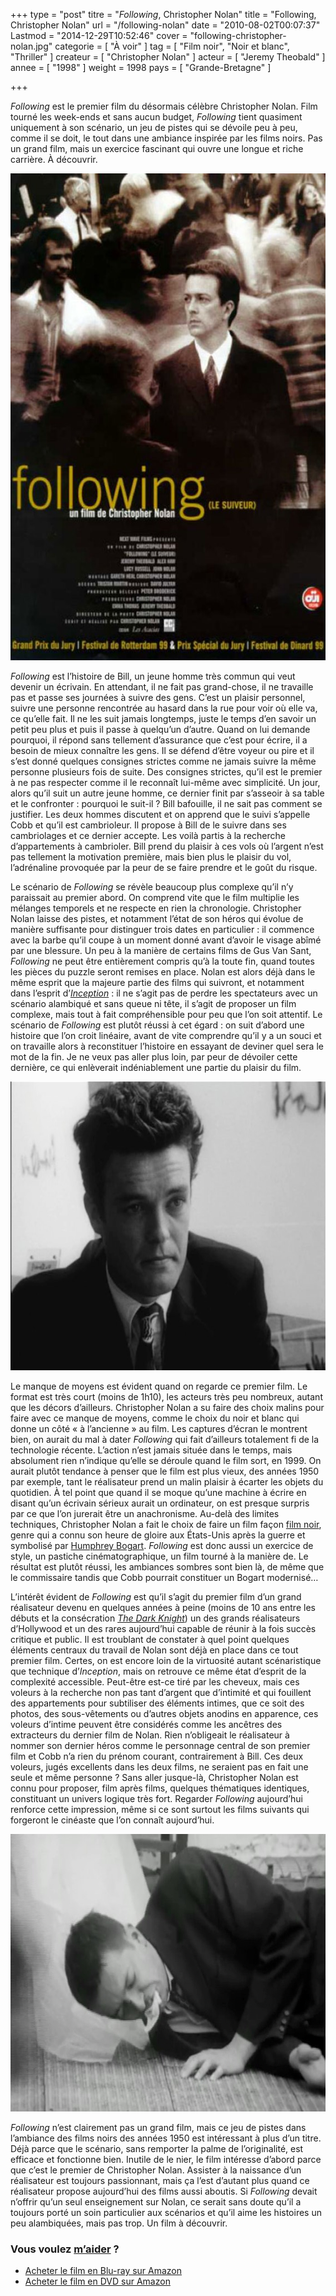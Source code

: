 +++
type = "post"
titre = "<em>Following</em>, Christopher Nolan"
title = "Following, Christopher Nolan"
url = "/following-nolan"
date = "2010-08-02T00:07:37"
Lastmod = "2014-12-29T10:52:46"
cover = "following-christopher-nolan.jpg"
categorie = [ "À voir" ]
tag = [ "Film noir", "Noir et blanc", "Thriller" ]
createur = [ "Christopher Nolan" ]
acteur = [ "Jeremy Theobald" ]
annee = [ "1998" ]
weight = 1998
pays = [ "Grande-Bretagne" ]

+++

<p><em>Following</em> est le premier film du désormais célèbre Christopher Nolan. Film tourné les week-ends et sans aucun budget, <em>Following</em> tient quasiment uniquement à son scénario, un jeu de pistes qui se dévoile peu à peu, comme il se doit, le tout dans une ambiance inspirée par les films noirs. Pas un grand film, mais un exercice fascinant qui ouvre une longue et riche carrière. À découvrir.</p>
<a href="http://www.allocine.fr/film/fichefilm_gen_cfilm=21632.html"><img class="aligncenter" src="following-nolan-affiche.jpg" alt="following-nolan-affiche.jpg" width="570" height="779" border="0" /></a>
<p><em>Following</em> est l&rsquo;histoire de Bill, un jeune homme très commun qui veut devenir un écrivain. En attendant, il ne fait pas grand-chose, il ne travaille pas et passe ses journées à suivre des gens. C&rsquo;est un plaisir personnel, suivre une personne rencontrée au hasard dans la rue pour voir où elle va, ce qu&rsquo;elle fait. Il ne les suit jamais longtemps, juste le temps d&rsquo;en savoir un petit peu plus et puis il passe à quelqu&rsquo;un d&rsquo;autre. Quand on lui demande pourquoi, il répond sans tellement d&rsquo;assurance que c&rsquo;est pour écrire, il a besoin de mieux connaître les gens. Il se défend d&rsquo;être voyeur ou pire et il s&rsquo;est donné quelques consignes strictes comme ne jamais suivre la même personne plusieurs fois de suite. Des consignes strictes, qu&rsquo;il est le premier à ne pas respecter comme il le reconnaît lui-même avec simplicité. Un jour, alors qu&rsquo;il suit un autre jeune homme, ce dernier finit par s&rsquo;asseoir à sa table et le confronter : pourquoi le suit-il ? Bill bafouille, il ne sait pas comment se justifier. Les deux hommes discutent et on apprend que le suivi s&rsquo;appelle Cobb et qu&rsquo;il est cambrioleur. Il propose à Bill de le suivre dans ses cambriolages et ce dernier accepte. Les voilà partis à la recherche d&rsquo;appartements à cambrioler. Bill prend du plaisir à ces vols où l&rsquo;argent n&rsquo;est pas tellement la motivation première, mais bien plus le plaisir du vol, l&rsquo;adrénaline provoquée par la peur de se faire prendre et le goût du risque.</p>
<p>Le scénario de <em>Following</em> se révèle beaucoup plus complexe qu&rsquo;il n&rsquo;y paraissait au premier abord. On comprend vite que le film multiplie les mélanges temporels et ne respecte en rien la chronologie. Christopher Nolan laisse des pistes, et notamment l&rsquo;état de son héros qui évolue de manière suffisante pour distinguer trois dates en particulier : il commence avec la barbe qu&rsquo;il coupe à un moment donné avant d&rsquo;avoir le visage abîmé par une blessure. Un peu à la manière de certains films de Gus Van Sant, <em>Following</em> ne peut être entièrement compris qu&rsquo;à la toute fin, quand toutes les pièces du puzzle seront remises en place. Nolan est alors déjà dans le même esprit que la majeure partie des films qui suivront, et notamment dans l&rsquo;esprit d&rsquo;<em><a href="http://voiretmanger.fr/2010/07/17/inception-nolan/">Inception</a></em> : il ne s&rsquo;agit pas de perdre les spectateurs avec un scénario alambiqué et sans queue ni tête, il s&rsquo;agit de proposer un film complexe, mais tout à fait compréhensible pour peu que l&rsquo;on soit attentif. Le scénario de <em>Following</em> est plutôt réussi à cet égard : on suit d&rsquo;abord une histoire que l&rsquo;on croit linéaire, avant de vite comprendre qu&rsquo;il y a un souci et on travaille alors à reconstituer l&rsquo;histoire en essayant de deviner quel sera le mot de la fin. Je ne veux pas aller plus loin, par peur de dévoiler cette dernière, ce qui enlèverait indéniablement une partie du plaisir du film.</p>
<img class="aligncenter" src="following-nolan.jpg" alt="following-nolan.jpg" width="690" height="462" border="0" />
<p>Le manque de moyens est évident quand on regarde ce premier film. Le format est très court (moins de 1h10), les acteurs très peu nombreux, autant que les décors d&rsquo;ailleurs. Christopher Nolan a su faire des choix malins pour faire avec ce manque de moyens, comme le choix du noir et blanc qui donne un côté &laquo;&nbsp;à l&rsquo;ancienne&nbsp;&raquo; au film. Les captures d&rsquo;écran le montrent bien, on aurait du mal à dater <em>Following</em> qui fait d&rsquo;ailleurs totalement fi de la technologie récente. L&rsquo;action n&rsquo;est jamais située dans le temps, mais absolument rien n&rsquo;indique qu&rsquo;elle se déroule quand le film sort, en 1999. On aurait plutôt tendance à penser que le film est plus vieux, des années 1950 par exemple, tant le réalisateur prend un malin plaisir à écarter les objets du quotidien. À tel point que quand il se moque qu&rsquo;une machine à écrire en disant qu&rsquo;un écrivain sérieux aurait un ordinateur, on est presque surpris par ce que l&rsquo;on jurerait être un anachronisme. Au-delà des limites techniques, Christopher Nolan a fait le choix de faire un film façon <a href="http://voiretmanger.fr/tag/film-noir/">film noir</a>, genre qui a connu son heure de gloire aux États-Unis après la guerre et symbolisé par <a href="http://voiretmanger.fr/acteurs/humphrey-bogart/">Humphrey Bogart</a>. <em>Following</em> est donc aussi un exercice de style, un pastiche cinématographique, un film tourné à la manière de. Le résultat est plutôt réussi, les ambiances sombres sont bien là, de même que le commissaire tandis que Cobb pourrait constituer un Bogart modernisé…</p>
<p>L&rsquo;intérêt évident de <em>Following</em> est qu&rsquo;il s&rsquo;agit du premier film d&rsquo;un grand réalisateur devenu en quelques années à peine (moins de 10 ans entre les débuts et la consécration <a href="http://voiretmanger.fr/2012/07/18/dark-knight-nolan/" title="The Dark Knight, Christopher Nolan"><em>The Dark Knight</em></a>) un des grands réalisateurs d&rsquo;Hollywood et un des rares aujourd&rsquo;hui capable de réunir à la fois succès critique et public. Il est troublant de constater à quel point quelques éléments centraux du travail de Nolan sont déjà en place dans ce tout premier film. Certes, on est encore loin de la virtuosité autant scénaristique que technique d&rsquo;<em>Inception</em>, mais on retrouve ce même état d&rsquo;esprit de la complexité accessible. Peut-être est-ce tiré par les cheveux, mais ces voleurs à la recherche non pas tant d&rsquo;argent que d&rsquo;intimité et qui fouillent des appartements pour subtiliser des éléments intimes, que ce soit des photos, des sous-vêtements ou d&rsquo;autres objets anodins en apparence, ces voleurs d&rsquo;intime peuvent être considérés comme les ancêtres des extracteurs du dernier film de Nolan. Rien n&rsquo;obligeait le réalisateur à nommer son dernier héros comme le personnage central de son premier film et Cobb n&rsquo;a rien du prénom courant, contrairement à Bill. Ces deux voleurs, jugés excellents dans les deux films, ne seraient pas en fait une seule et même personne ? Sans aller jusque-là, Christopher Nolan est connu pour proposer, film après films, quelques thématiques identiques, constituant un univers logique très fort. Regarder <em>Following</em> aujourd&rsquo;hui renforce cette impression, même si ce sont surtout les films suivants qui forgeront le cinéaste que l&rsquo;on connaît aujourd&rsquo;hui.</p>
<img class="aligncenter" src="nolan-following.jpg" alt="nolan-following.jpg" width="690" height="444" border="0" />
<p><em>Following</em> n&rsquo;est clairement pas un grand film, mais ce jeu de pistes dans l&rsquo;ambiance des films noirs des années 1950 est intéressant à plus d&rsquo;un titre. Déjà parce que le scénario, sans remporter la palme de l&rsquo;originalité, est efficace et fonctionne bien. Inutile de le nier, le film intéresse d&rsquo;abord parce que c&rsquo;est le premier de Christopher Nolan. Assister à la naissance d&rsquo;un réalisateur est toujours passionnant, mais ça l&rsquo;est d&rsquo;autant plus quand ce réalisateur propose aujourd&rsquo;hui des films aussi aboutis. Si <em>Following</em> devait n&rsquo;offrir qu&rsquo;un seul enseignement sur Nolan, ce serait sans doute qu&rsquo;il a toujours porté un soin particulier aux scénarios et qu&rsquo;il aime les histoires un peu alambiquées, mais pas trop. Un film à découvrir.</p>
<div class="amazon">
<h3>Vous voulez <a href="http://voiretmanger.fr/soutien/">m&rsquo;aider</a> ?</h3>
<ul>
<li><a href="http://www.amazon.fr/gp/product/B009D5LVCE/ref=as_li_ss_tl?ie=UTF8&amp;tag=leblogdenic07-21&amp;linkCode=as2&amp;camp=1642&amp;creative=19458&amp;creativeASIN=B009D5LVCE">Acheter le film en Blu-ray sur Amazon</a></li>
<li><a href="http://www.amazon.fr/gp/product/B0083U929O/ref=as_li_ss_tl?ie=UTF8&amp;tag=leblogdenic07-21&amp;linkCode=as2&amp;camp=1642&amp;creative=19458&amp;creativeASIN=B0083U929O">Acheter le film en DVD sur Amazon</a></li>
</ul>
</div>

